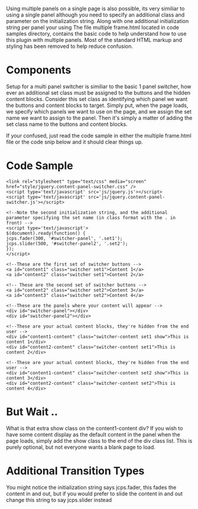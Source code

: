 Using multiple panels on a single page is also possible, its very similiar to using a single panel although you need to specify an additional class and parameter on the initialization string. Along with one additional initialization string per panel your using
The file multiple frame.html located in code samples directory, contains the basic code to help understand how to use this plugin with multiple panels. Most of the standard HTML markup and styling has been removed to help reduce confusion.

# Components #
Setup for a multi panel switcher is similiar to the basic 1 panel switcher, how ever an additional set class must be assigned to the buttons and the hidden content blocks.
Consider this set class as identifying which panel we want the buttons and content blocks to target.
Simply put, when the page loads, we specify which panels we want to use on the page, and we assign the set name we want to assign to the panel. Then it's simply a matter of adding the set class name to the buttons and content blocks.

If your confused, just read the code sample in either the multiple frame.html file or the code snip below and it should clear things up.

# Code Sample #
```
<link rel="stylesheet" type="text/css" media="screen" href="style/jquery.content-panel-switcher.css" /> 
<script type='text/javascript' src='js/jquery.js'></script> 
<script type='text/javascript' src='js/jquery.content-panel-switcher.js'></script> 

<!--Note the second initialization string, and the additional parameter specifying the set name (in class format with the . in front) -->
<script type='text/javascript'>
$(document).ready(function() {
jcps.fader(300, '#switcher-panel', '.set1');
jcps.slider(500, '#switcher-panel2', '.set2');
});
</script> 

<!--These are the first set of switcher buttons -->
<a id="content1" class="switcher set1">Content 1</a> 
<a id="content2" class="switcher set1">Content 2</a> 

<!-- These are the second set of switcher buttons -->
<a id="content2" class="switcher set2">Content 3</a> 
<a id="content3" class="switcher set2">Content 4</a> 

<!--These are the panels where your content will appear -->
<div id="switcher-panel"></div>
<div id="switcher-panel2"></div>

<!--These are your actual content blocks, they're hidden from the end user -->
<div id="content1-content" class="switcher-content set1 show">This is content 1</div>
<div id="content2-content" class="switcher-content set1">This is content 2</div>

<!--These are your actual content blocks, they're hidden from the end user -->
<div id="content1-content" class="switcher-content set2 show">This is content 3</div>
<div id="content2-content" class="switcher-content set2">This is content 4</div>
```

# But Wait .. #
What is that extra show class on the content1-content div? If you wish to have some content display as the default content in the panel when the page loads, simply add the show class to the end of the div class list. This is purely optional, but not everyone wants a blank page to load.

# Additional Transition Types #
You might notice the initialization string says jcps.fader, this fades the content in and out, but if you would prefer to slide the content in and out change this string to say jcps.slider instead